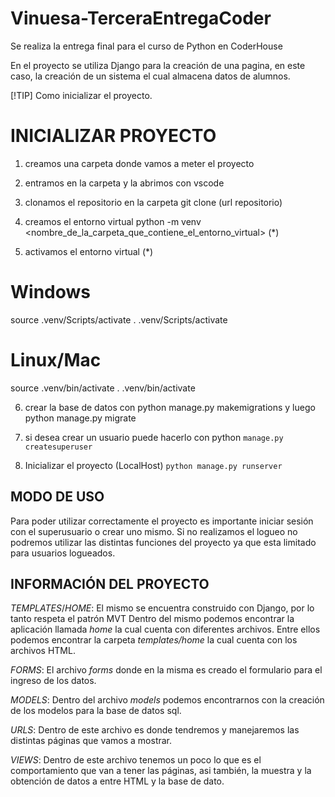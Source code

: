 # Vinuesa-TerceraEntregaCoder
Se realiza la entrega final para el curso de Python en CoderHouse

En el proyecto se utiliza Django para la creación de una pagina, en este caso, la creación de un sistema el cual almacena datos de alumnos.

[!TIP]
Como inicializar el proyecto.

# INICIALIZAR PROYECTO

1. creamos una carpeta donde vamos a meter el proyecto

2. entramos en la carpeta y la abrimos con vscode

3. clonamos el repositorio en la carpeta git clone (url repositorio)

4. creamos el entorno virtual python -m venv <nombre_de_la_carpeta_que_contiene_el_entorno_virtual> (*)

5. activamos el entorno virtual (*)

# Windows
source .venv/Scripts/activate
. .venv/Scripts/activate

# Linux/Mac
source .venv/bin/activate
. .venv/bin/activate

6. crear la base de datos con python manage.py makemigrations y luego python manage.py migrate

7. si desea crear un usuario puede hacerlo con python `manage.py createsuperuser`

8. Inicializar el proyecto (LocalHost) `python manage.py runserver`

## MODO DE USO

Para poder utilizar correctamente el proyecto es importante iniciar sesión con el superusuario o crear uno mismo. Si no realizamos el logueo no podremos utilizar las distintas funciones del proyecto ya que esta limitado para usuarios logueados.

## INFORMACIÓN DEL PROYECTO
$TEMPLATES/HOME$: El mismo se encuentra construido con Django, por lo tanto respeta el patrón MVT
Dentro del mismo podemos encontrar la aplicación llamada *home* la cual cuenta con diferentes archivos. Entre ellos podemos encontrar la carpeta *templates/home* la cual cuenta con los archivos HTML.

$FORMS$:  El archivo *forms* donde en la misma es creado el formulario para el ingreso de los datos.

$MODELS$: Dentro del archivo *models* podemos encontrarnos con la creación de los modelos para la base de datos sql.

$URLS$: Dentro de este archivo es donde tendremos y manejaremos las distintas páginas que vamos a mostrar.

$VIEWS$: Dentro de este archivo tenemos un poco lo que es el comportamiento que van a tener las páginas, asi también, la muestra y la obtención de datos a entre HTML y la base de dato.


